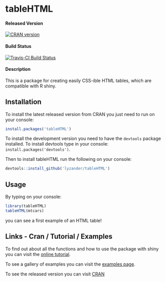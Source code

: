 # tableHTML

#### Released Version

[![CRAN version](http://www.r-pkg.org/badges/version/tableHTML)](https://cran.r-project.org/package=tableHTML)

#### Build Status

[![Travis-CI Build Status](https://travis-ci.org/LyzandeR/tableHTML.svg?branch=master)](https://travis-ci.org/LyzandeR/tableHTML)

#### Description

This is a package for creating easily CSS-ible HTML tables, which are compatible with R shiny.

## Installation

To install the latest released version from CRAN you just need to run on your console:

```r
install.packages('tableHTML')
```

To install the development version you need to have the `devtools` package installed. To install devtools type in your console: `install.packages('devtools')`.

Then to install tableHTML run the following on your console:

```R
devtools::install_github('lyzander/tableHTML')
```

## Usage

By typing on your console:

```R
library(tableHTML)
tableHTML(mtcars)
```

you can see a first example of an HTML table!

## Links - Cran / Tutorial / Examples

To find out about all the functions and how to use the package with shiny you can visit the [online tutorial](https://lyzander.github.io/tableHTML/).

To see a gallery of examples you can visit the [examples page](https://cran.r-project.org/web/packages/tableHTML/vignettes/examples.html).

To see the released version you can visit [CRAN](https://cran.r-project.org/package=tableHTML)